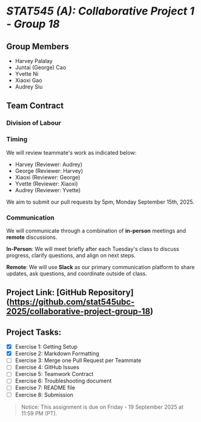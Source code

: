 # *STAT545 (A): Collaborative Project 1 - Group 18*

## Group Members

- Harvey Palalay
- Juntai (George) Cao
- Yvette Ni
- Xiaoxi Gao
- Audrey Siu

## Team Contract

### Division of Labour

### Timing
We will review teammate's work as indicated below:
- Harvey (Reviewer: Audrey)
- George (Reviewer: Harvey)
- Xiaoxi (Reviewer: George)
- Yvette (Reviewer: Xiaoxi)
- Audrey (Reviewer: Yvette)

We aim to submit our pull requests by 5pm, Monday September 15th, 2025. 
### Communication

We will communicate through a combination of **in-person** meetings and **remote** discussions.

**In-Person**: We will meet briefly after each Tuesday's class to discuss progress, clarify questions, and align on next steps.

**Remote**: We will use **Slack** as our primary communication platform to share updates, ask questions, and coordinate outside of class.

## Project Link: [GitHub Repository] (https://github.com/stat545ubc-2025/collaborative-project-group-18)

## Project Tasks:

- [x] Exercise 1: Getting Setup
- [x] Exercise 2: Markdown Formatting
- [ ] Exercise 3: Merge one Pull Request per Teammate
- [ ] Exercise 4: GitHub Issues
- [ ] Exercise 5: Teamwork Contract
- [ ] Exercise 6: Troubleshooting document
- [ ] Exercise 7: README file
- [ ] Exercise 8: Submission

> Notice: This assignment is due on Friday - 19 September 2025 at 11:59 PM (PT).
